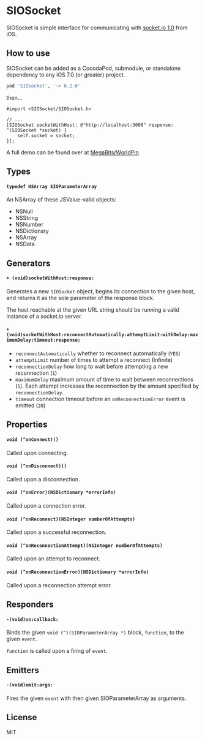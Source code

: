 
# SIOSocket

SIOSocket is simple interface for communicating with [socket.io 1.0](http://socket.io) from iOS.

## How to use

SIOSocket can be added as a CocodaPod, submodule, or standalone dependency to any iOS 7.0 (or greater) project.

```ruby
pod 'SIOSocket', '~> 0.2.0'
```

then...

```objc
#import <SIOSocket/SIOSocket.h>

// ...
[SIOSocket socketWithHost: @"http://localhost:3000" response: ^(SIOSocket *socket) {
    self.socket = socket;
}];
```

A full demo can be found over at [MegaBits/WorldPin](https://github.com/MegaBits/WorldPin)

## Types

#### `typedef NSArray SIOParameterArray`

An NSArray of these JSValue-valid objects:

- NSNull       
- NSString      
- NSNumber      
- NSDictionary    
- NSArray       
- NSData

## Generators

#### `+ (void)socketWithHost:response:`

Generates a new `SIOSocket` object, begins its connection to the given host, and returns it as the sole parameter of the response block.

The host reachable at the given URL string should be running a valid instance of a socket.io server.

#### `+ (void)socketWithHost:reconnectAutomatically:attemptLimit:withDelay:maximumDelay:timeout:response:`

- `reconnectAutomatically` whether to reconnect automatically (`YES`)
- `attemptLimit` number of times to attempt a reconnect (Infinite)
- `reconnectionDelay` how long to wait before attempting a new
reconnection (`1`)
- `maximumDelay` maximum amount of time to wait between
reconnections (`5`). Each attempt increases the reconnection by
the amount specified by `reconnectionDelay`.
- `timeout` connection timeout before an `onReconnectionError` event is emitted (`20`)

## Properties

#### `void (^onConnect)()`

Called upon connecting.

#### `void (^onDisconnect)()`

Called upon a disconnection.

#### `void (^onError)(NSDictionary *errorInfo)`

Called upon a connection error.

#### `void (^onReconnect)(NSInteger numberOfAttempts)`

Called upon a successful reconnection.

#### `void (^onReconnectionAttempt)(NSInteger numberOfAttempts)`

Called upon an attempt to reconnect.

#### `void (^onReconnectionError)(NSDictionary *errorInfo)`

Called upon a reconnection attempt error.

## Responders

#### `-(void)on:callback:`

Binds the given `void (^)(SIOParameterArray *)` block, `function`, to the given `event`.

`function` is called upon a firing of `event`.

## Emitters

#### `-(void)emit:args:`

Fires the given `event` with then given SIOParameterArray as arguments.

## License

MIT
